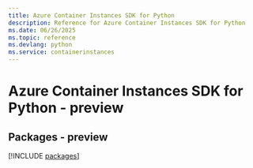```yaml
---
title: Azure Container Instances SDK for Python
description: Reference for Azure Container Instances SDK for Python
ms.date: 06/26/2025
ms.topic: reference
ms.devlang: python
ms.service: containerinstances
---
```

# Azure Container Instances SDK for Python - preview
## Packages - preview
[!INCLUDE [packages](container-instances-index.md)]